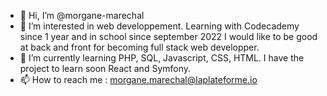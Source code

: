 - 👋 Hi, I’m @morgane-marechal
- 👀 I’m interested in web developpement. Learning with Codecademy since 1 year and in school since september 2022 I would like to be good at back and front for becoming full stack web developper.
- 🌱 I’m currently learning PHP, SQL, Javascript, CSS, HTML. I have the project to learn soon React and Symfony.
- 📫 How to reach me : morgane.marechal@laplateforme.io

